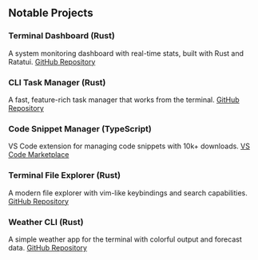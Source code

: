 ## Notable Projects

### Terminal Dashboard (Rust)
A system monitoring dashboard with real-time stats, built with Rust and Ratatui.
[GitHub Repository](https://github.com/davidparker/terminal-dashboard)

### CLI Task Manager (Rust)
A fast, feature-rich task manager that works from the terminal.
[GitHub Repository](https://github.com/davidparker/cli-taskmanager)

### Code Snippet Manager (TypeScript)
VS Code extension for managing code snippets with 10k+ downloads.
[VS Code Marketplace](https://marketplace.visualstudio.com/items?itemName=davidparker.code-snippets)

### Terminal File Explorer (Rust)
A modern file explorer with vim-like keybindings and search capabilities.
[GitHub Repository](https://github.com/davidparker/terminal-explorer)

### Weather CLI (Rust)
A simple weather app for the terminal with colorful output and forecast data.
[GitHub Repository](https://github.com/davidparker/weather-cli)